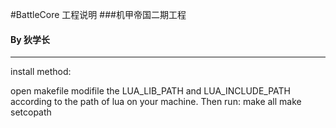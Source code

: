 #BattleCore 工程说明
###机甲帝国二期工程
#### By 狄学长
---

install method:

open makefile
modifile the LUA_LIB_PATH and LUA_INCLUDE_PATH according to the path of lua on your machine.
Then run:
    make all
    make setcopath



